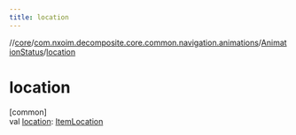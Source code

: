 ```yaml
---
title: location
---
```

//[core](../../../index.html)/[com.nxoim.decomposite.core.common.navigation.animations](../index.html)/[AnimationStatus](index.html)/[location](location.html)



# location



[common]\
val [location](location.html): [ItemLocation](../-item-location/index.html)




